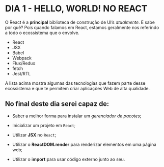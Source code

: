 # DIA 1 - HELLO, WORLD! NO REACT

O React é a **principal** biblioteca de construção de UI’s *atualmente*. E sabe por quê? Pois quando falamos em React, estamos geralmente nos referindo a todo o ecossistema que o envolve.

- React
- JSX
- Babel
- Webpack
- Flux/Redux
- fetch
- Jest/RTL

A lista acima mostra algumas das tecnologias que fazem parte desse ecossistema e que te permitem criar aplicações Web de alta qualidade.

## No final deste dia serei capaz de:

- Saber a melhor forma para instalar um *gerenciador de pacotes*;

- Inicializar um projeto em `React`;

- Utilizar **JSX** no `React`;

- Utilizar o **ReactDOM.render** para renderizar elementos em uma página web;

- Utilizar o **import** para usar código externo junto ao seu.